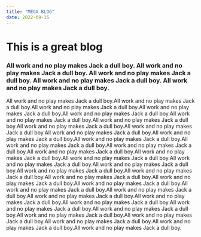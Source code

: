 ```yaml
---
title: "MEGA BLOG"
date: 2022-09-15
---
```


# This is a great blog

### All work and no play makes Jack a dull boy. All work and no play makes Jack a dull boy. All work and no play makes Jack a dull boy. All work and no play makes Jack a dull boy. All work and no play makes Jack a dull boy.
All work and no play makes Jack a dull boy.All work and no play makes Jack a dull boy.All work and no play makes Jack a dull boy.All work and no play makes Jack a dull boy.All work and no play makes Jack a dull boy.All work and no play makes Jack a dull boy.All work and no play makes Jack a dull boy.All work and no play makes Jack a dull boy.All work and no play makes Jack a dull boy.All work and no play makes Jack a dull boy.All work and no play makes Jack a dull boy.All work and no play makes Jack a dull boy.All work and no play makes Jack a dull boy.All work and no play makes Jack a dull boy.All work and no play makes Jack a dull boy.All work and no play makes Jack a dull boy.All work and no play makes Jack a dull boy.All work and no play makes Jack a dull boy.All work and no play makes Jack a dull boy.All work and no play makes Jack a dull boy.All work and no play makes Jack a dull boy.All work and no play makes Jack a dull boy.All work and no play makes Jack a dull boy.All work and no play makes Jack a dull boy.All work and no play makes Jack a dull boy.All work and no play makes Jack a dull boy.All work and no play makes Jack a dull boy.All work and no play makes Jack a dull boy.All work and no play makes Jack a dull boy.All work and no play makes Jack a dull boy.All work and no play makes Jack a dull boy.All work and no play makes Jack a dull boy.All work and no play makes Jack a dull boy.All work and no play makes Jack a dull boy.All work and no play makes Jack a dull boy.All work and no play makes Jack a dull boy.


